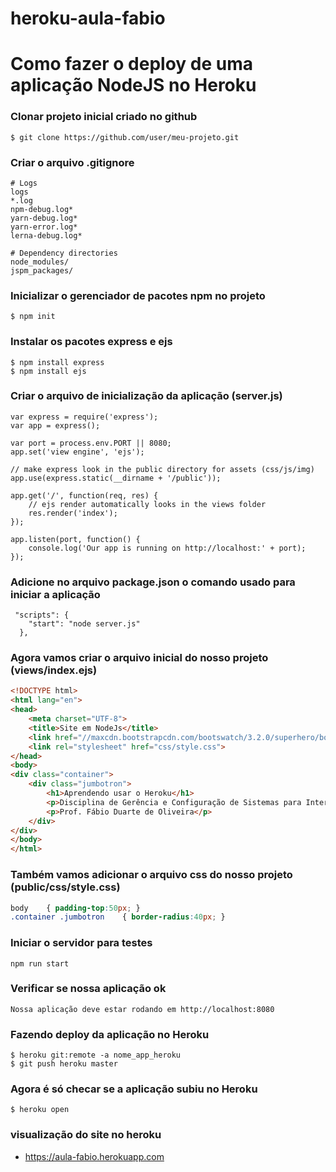 # heroku-aula-fabio

# Como fazer o deploy de uma aplicação NodeJS no Heroku

### Clonar projeto inicial criado no github
````
$ git clone https://github.com/user/meu-projeto.git
````
### Criar o arquivo .gitignore 
````
# Logs
logs
*.log
npm-debug.log*
yarn-debug.log*
yarn-error.log*
lerna-debug.log*

# Dependency directories
node_modules/
jspm_packages/
````

### Inicializar o gerenciador de pacotes npm no projeto
````
$ npm init
````

### Instalar os pacotes express e ejs
````
$ npm install express
$ npm install ejs
````

### Criar o arquivo de inicialização da aplicação (server.js)
````node
var express = require('express');
var app = express();

var port = process.env.PORT || 8080;
app.set('view engine', 'ejs');

// make express look in the public directory for assets (css/js/img)
app.use(express.static(__dirname + '/public'));

app.get('/', function(req, res) {
	// ejs render automatically looks in the views folder
	res.render('index');
});

app.listen(port, function() {
	console.log('Our app is running on http://localhost:' + port);
});
````

### Adicione no arquivo package.json o comando usado para iniciar a aplicação
````
 "scripts": {
    "start": "node server.js"
  },
````

### Agora vamos criar o arquivo inicial do nosso projeto (views/index.ejs)
````html
<!DOCTYPE html>
<html lang="en">
<head>
    <meta charset="UTF-8">
    <title>Site em NodeJs</title>
    <link href="//maxcdn.bootstrapcdn.com/bootswatch/3.2.0/superhero/bootstrap.min.css" rel="stylesheet">
    <link rel="stylesheet" href="css/style.css">
</head>
<body>
<div class="container">
    <div class="jumbotron">
        <h1>Aprendendo usar o Heroku</h1>
        <p>Disciplina de Gerência e Configuração de Sistemas para Internet</p>
        <p>Prof. Fábio Duarte de Oliveira</p>
    </div>
</div>
</body>
</html>
````

### Também vamos adicionar o arquivo css do nosso projeto (public/css/style.css)
````css
body    { padding-top:50px; }
.container .jumbotron    { border-radius:40px; }
````

### Iniciar o servidor para testes
````
npm run start
````    

### Verificar se nossa aplicação ok
````
Nossa aplicação deve estar rodando em http://localhost:8080
````  

### Fazendo deploy da aplicação no Heroku
````
$ heroku git:remote -a nome_app_heroku
$ git push heroku master
````

### Agora é só checar se a aplicação subiu no Heroku
````
$ heroku open
````

### visualização do site no heroku

- https://aula-fabio.herokuapp.com
